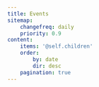 ```yaml
---
title: Events
sitemap:
    changefreq: daily
    priority: 0.9
content:
    items: '@self.children'
    order:
        by: date
        dir: desc
    pagination: true
---
```


